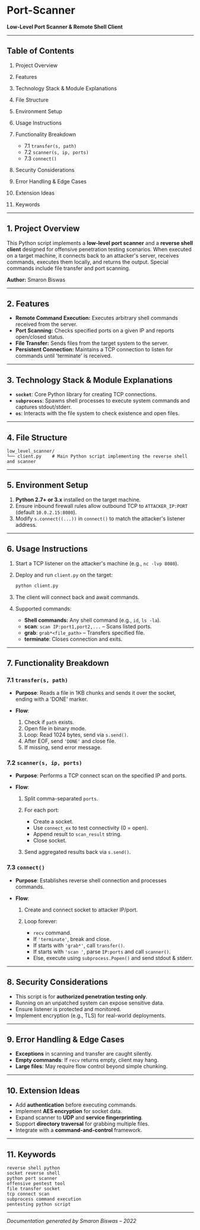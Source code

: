 # Port-Scanner
**Low-Level Port Scanner & Remote Shell Client**

---

## Table of Contents

1. Project Overview
2. Features
3. Technology Stack & Module Explanations
4. File Structure
5. Environment Setup
6. Usage Instructions
7. Functionality Breakdown

   * 7.1 `transfer(s, path)`
   * 7.2 `scanner(s, ip, ports)`
   * 7.3 `connect()`
8. Security Considerations
9. Error Handling & Edge Cases
10. Extension Ideas
11. Keywords

---

## 1. Project Overview

This Python script implements a **low-level port scanner** and a **reverse shell client** designed for offensive penetration testing scenarios. When executed on a target machine, it connects back to an attacker's server, receives commands, executes them locally, and returns the output. Special commands include file transfer and port scanning.

**Author:** Smaron Biswas

---

## 2. Features

* **Remote Command Execution:** Executes arbitrary shell commands received from the server.
* **Port Scanning:** Checks specified ports on a given IP and reports open/closed status.
* **File Transfer:** Sends files from the target system to the server.
* **Persistent Connection:** Maintains a TCP connection to listen for commands until 'terminate' is received.

---

## 3. Technology Stack & Module Explanations

* **`socket`**: Core Python library for creating TCP connections.
* **`subprocess`**: Spawns shell processes to execute system commands and captures stdout/stderr.
* **`os`**: Interacts with the file system to check existence and open files.

---

## 4. File Structure

```plaintext
low_level_scanner/
└── client.py    # Main Python script implementing the reverse shell and scanner
```

---

## 5. Environment Setup

1. **Python 2.7+ or 3.x** installed on the target machine.
2. Ensure inbound firewall rules allow outbound TCP to `ATTACKER_IP:PORT` (default `10.0.2.15:8080`).
3. Modify `s.connect((...))` in `connect()` to match the attacker's listener address.

---

## 6. Usage Instructions

1. Start a TCP listener on the attacker's machine (e.g., `nc -lvp 8080`).
2. Deploy and run `client.py` on the target:

   ```bash
   python client.py
   ```
3. The client will connect back and await commands.
4. Supported commands:

   * **Shell commands:** Any shell command (e.g., `id`, `ls -la`).
   * **scan**: `scan IP:port1,port2,...` – Scans listed ports.
   * **grab**: `grab*<file_path>` – Transfers specified file.
   * **terminate**: Closes connection and exits.

---

## 7. Functionality Breakdown

### 7.1 `transfer(s, path)`

* **Purpose**: Reads a file in 1KB chunks and sends it over the socket, ending with a 'DONE' marker.
* **Flow**:

  1. Check if `path` exists.
  2. Open file in binary mode.
  3. Loop: Read 1024 bytes, send via `s.send()`.
  4. After EOF, send `'DONE'` and close file.
  5. If missing, send error message.

### 7.2 `scanner(s, ip, ports)`

* **Purpose**: Performs a TCP connect scan on the specified IP and ports.
* **Flow**:

  1. Split comma-separated `ports`.
  2. For each port:

     * Create a socket.
     * Use `connect_ex` to test connectivity (0 = open).
     * Append result to `scan_result` string.
     * Close socket.
  3. Send aggregated results back via `s.send()`.

### 7.3 `connect()`

* **Purpose**: Establishes reverse shell connection and processes commands.
* **Flow**:

  1. Create and connect socket to attacker IP/port.
  2. Loop forever:

     * `recv` command.
     * If `'terminate'`, break and close.
     * If starts with `'grab*'`, call `transfer()`.
     * If starts with `'scan '`, parse `IP:ports` and call `scanner()`.
     * Else, execute using `subprocess.Popen()` and send stdout & stderr.

---

## 8. Security Considerations

* This script is for **authorized penetration testing only**.
* Running on an unpatched system can expose sensitive data.
* Ensure listener is protected and monitored.
* Implement encryption (e.g., TLS) for real-world deployments.

---

## 9. Error Handling & Edge Cases

* **Exceptions** in scanning and transfer are caught silently.
* **Empty commands**: If `recv` returns empty, client may hang.
* **Large files**: May require flow control beyond simple chunking.

---

## 10. Extension Ideas

* Add **authentication** before executing commands.
* Implement **AES encryption** for socket data.
* Expand scanner to **UDP** and **service fingerprinting**.
* Support **directory traversal** for grabbing multiple files.
* Integrate with a **command-and-control** framework.

---

## 11. Keywords

```
reverse shell python
socket reverse shell
python port scanner
offensive pentest tool
file transfer socket
tcp connect scan
subprocess command execution
pentesting python script
```

---

*Documentation generated by Smaron Biswas – 2022*
